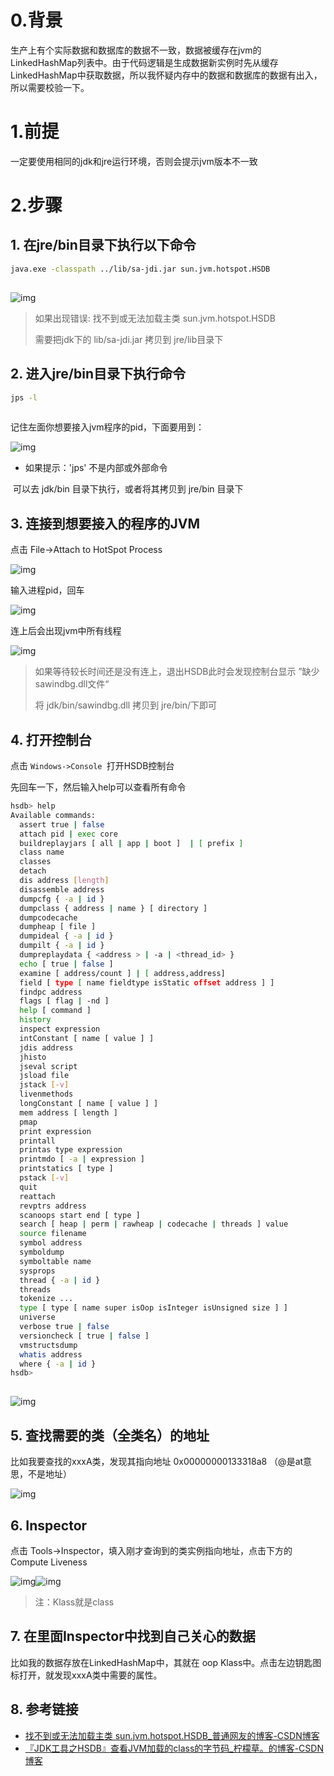 #  0.背景

生产上有个实际数据和数据库的数据不一致，数据被缓存在jvm的LinkedHashMap列表中。由于代码逻辑是生成数据新实例时先从缓存LinkedHashMap中获取数据，所以我怀疑内存中的数据和数据库的数据有出入，所以需要校验一下。



# 1.前提

一定要使用相同的jdk和jre运行环境，否则会提示jvm版本不一致



# 2.步骤

## 1. 在jre/bin目录下执行以下命令

```bash
java.exe -classpath ../lib/sa-jdi.jar sun.jvm.hotspot.HSDB
```

![点击并拖拽以移动](data:image/gif;base64,R0lGODlhAQABAPABAP///wAAACH5BAEKAAAALAAAAAABAAEAAAICRAEAOw==)

![img](./_media/cb8e7ef1153e44c2bceaf52beb5b8359.png)

> 如果出现错误: 找不到或无法加载主类 sun.jvm.hotspot.HSDB
>
> 需要把jdk下的 lib/sa-jdi.jar 拷贝到 jre/lib目录下

## 2. 进入jre/bin目录下执行命令

```bash
jps -l
```

![点击并拖拽以移动](data:image/gif;base64,R0lGODlhAQABAPABAP///wAAACH5BAEKAAAALAAAAAABAAEAAAICRAEAOw==)

记住左面你想要接入jvm程序的pid，下面要用到： 

 ![img](./_media/04164d3e43484f4cac690bb75c4101e0.png)

- 如果提示：'jps' 不是内部或外部命令

​    可以去 jdk/bin 目录下执行，或者将其拷贝到 jre/bin 目录下

## 3. 连接到想要接入的程序的JVM

点击 File->Attach to HotSpot Process

![img](./_media/1fae6a9487354880a1af7ff3c9b83eb4.png)

 输入进程pid，回车

![img](./_media/c762fe996cf44e349cdde506b7904ef1.png)

连上后会出现jvm中所有线程

![img](./_media/415d44fa5e164bf0a687ce92456e8bc1.png)



> 如果等待较长时间还是没有连上，退出HSDB此时会发现控制台显示 ”缺少sawindbg.dll文件“
>
>  将 jdk/bin/sawindbg.dll 拷贝到 jre/bin/下即可

## 4. 打开控制台

点击 `Windows->Console `打开HSDB控制台

先回车一下，然后输入help可以查看所有命令

```bash
hsdb> help
Available commands:
  assert true | false
  attach pid | exec core
  buildreplayjars [ all | app | boot ]  | [ prefix ]
  class name
  classes
  detach
  dis address [length]
  disassemble address
  dumpcfg { -a | id }
  dumpclass { address | name } [ directory ]
  dumpcodecache
  dumpheap [ file ]
  dumpideal { -a | id }
  dumpilt { -a | id }
  dumpreplaydata { <address > | -a | <thread_id> }
  echo [ true | false ]
  examine [ address/count ] | [ address,address]
  field [ type [ name fieldtype isStatic offset address ] ]
  findpc address
  flags [ flag | -nd ]
  help [ command ]
  history
  inspect expression
  intConstant [ name [ value ] ]
  jdis address
  jhisto
  jseval script
  jsload file
  jstack [-v]
  livenmethods
  longConstant [ name [ value ] ]
  mem address [ length ]
  pmap
  print expression
  printall
  printas type expression
  printmdo [ -a | expression ]
  printstatics [ type ]
  pstack [-v]
  quit
  reattach
  revptrs address
  scanoops start end [ type ]
  search [ heap | perm | rawheap | codecache | threads ] value
  source filename
  symbol address
  symboldump
  symboltable name
  sysprops
  thread { -a | id }
  threads
  tokenize ...
  type [ type [ name super isOop isInteger isUnsigned size ] ]
  universe
  verbose true | false
  versioncheck [ true | false ]
  vmstructsdump
  whatis address
  where { -a | id }
hsdb> 
```

![点击并拖拽以移动](data:image/gif;base64,R0lGODlhAQABAPABAP///wAAACH5BAEKAAAALAAAAAABAAEAAAICRAEAOw==)

![img](./_media/24494c3f3a7f475c92f678ce342d81c9.png)

##  5. 查找需要的类（全类名）的地址

比如我要查找的xxxA类，发现其指向地址 0x00000000133318a8 （@是at意思，不是地址）

![img](./_media/9544ec07a5f647299808319bb7ee40e6.png)

##  6. Inspector

点击 Tools->Inspector，填入刚才查询到的类实例指向地址，点击下方的Compute Liveness

![img](./_media/811307fb16084389aae32a767e8416d6.png)![img](./_media/ae6da83457b3436f975a14df74608e80.png)

> 注：Klass就是class 

## 7. 在里面Inspector中找到自己关心的数据

比如我的数据存放在LinkedHashMap中，其就在 oop Klass中。点击左边钥匙图标打开，就发现xxxA类中需要的属性。

## 8. 参考链接

- [找不到或无法加载主类 sun.jvm.hotspot.HSDB_普通网友的博客-CSDN博客](https://blog.csdn.net/m0_67401055/article/details/124479972)
- [『JDK工具之HSDB』查看JVM加载的class的字节码_柠檬草。的博客-CSDN博客](https://blog.csdn.net/yyx3214/article/details/103754516)
